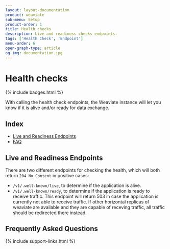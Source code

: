 ```yaml
---
layout: layout-documentation
product: weaviate
sub-menu: Setup
product-order: 1
title: Health checks 
description: Live and readiness checks endpoints.
tags: ['Health Check', 'Endpoint']
menu-order: 6
open-graph-type: article
og-img: documentation.jpg
---
```


# Health checks

{% include badges.html %}

With calling the health check endpoints, the Weaviate instance will let you know if it is alive and/or ready for data exchange.


## Index

- [Live and Readiness Endpoints](#live-and-readiness-endpoints)
- [FAQ](#frequently-asked-questions)

## Live and Readiness Endpoints

There are two different endpoints for checking the health, which will both return `204 No Content` in positive cases:
- `/v1/.well-known/live`, to determine if the application is alive.
- `/v1/.well-known/ready`, to determine if the application is ready to receive traffic. This endpoint will return 503 in case the application is currently not able to receive traffic. If other horizontal replicas of weaviate are available and they are capable of receving traffic, all traffic should be redirected there instead.


## Frequently Asked Questions

{% include support-links.html %}